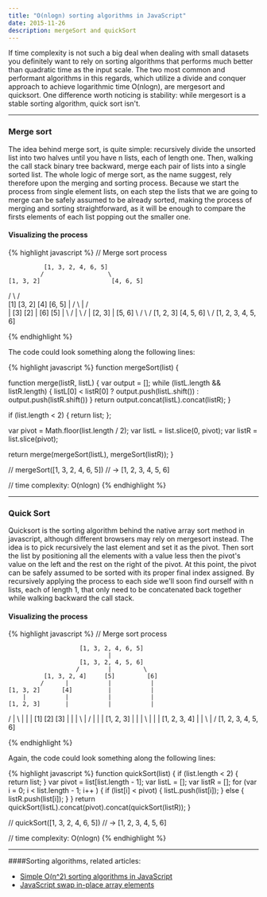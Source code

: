 ```yaml
---
title: "O(nlogn) sorting algorithms in JavaScript"
date: 2015-11-26
description: mergeSort and quickSort
---
```


If time complexity is not such a big deal when dealing with small datasets you definitely want to rely on sorting algorithms that performs much better than quadratic time as the input scale. The two most common and performant algorithms in this regards, which utilize a divide and conquer approach to achieve logarithmic time O(nlogn), are mergesort and quicksort. One difference worth noticing is stability: while mergesort is a stable sorting algorithm, quick sort isn't.

***

### Merge sort

The idea behind merge sort, is quite simple: recursively divide the unsorted list into two halves until you have n lists, each of length one. Then, walking the call stack binary tree backward, merge each pair of lists into a single sorted list. The whole logic of merge sort, as the name suggest, rely therefore upon the merging and sorting process. Because we start the process from single element lists, on each step the lists that we are going to merge can be safely assumed to be already sorted, making the process of merging and sorting  straightforward, as it will be enough to compare the firsts elements of each list popping out the smaller one.

#### Visualizing the process

{% highlight javascript %}
// Merge sort process

              [1, 3, 2, 4, 6, 5]
             /                  \
    [1, 3, 2]                    [4, 6, 5]
   /         \                  /         \
 [1]          [3, 2]         [4]           [6, 5]
   |          /     \         |           /     \
   |      [3]       [2]       |         [6]      [5]
   |         \     /          |           \     /
   |          [2, 3]          |            [5, 6]
    \         /                \          /
     [1, 2, 3]                   [4, 5, 6]
              \                 / 
               [1, 2, 3, 4, 5, 6] 

{% endhighlight %}

The code could look something along the following lines:

{% highlight javascript %}
function mergeSort(list) {
  
  function merge(listR, listL) {
    var output = [];
    while (listL.length && listR.length) {
      listL[0] < listR[0] ? output.push(listL.shift()) : output.push(listR.shift())
    }
    return output.concat(listL).concat(listR);
  }

  if (list.length < 2) {
    return list;
  };

  var pivot = Math.floor(list.length / 2);
  var listL = list.slice(0, pivot);
  var listR = list.slice(pivot);

  return merge(mergeSort(listL), mergeSort(listR));
}

// mergeSort([1, 3, 2, 4, 6, 5])
// -> [1, 2, 3, 4, 5, 6]

// time complexity: O(nlogn)
{% endhighlight %}

***

### Quick Sort

Quicksort is the sorting algorithm behind the native array sort method in javascript, although different browsers may rely on mergesort instead. The idea is to pick recursively the last element and set it as the pivot. Then sort the list by positioning all the elements with a value less then the pivot's value on the left and the rest on the right of the pivot. At this point, the pivot can be safely assumed to be sorted with its proper final index assigned. By recursively applying the process to each side we'll soon find ourself with n lists, each of length 1, that only need to be concatenated back together while walking backward the call stack.

#### Visualizing the process
{% highlight javascript %}
// Merge sort process

                        [1, 3, 2, 4, 6, 5]
                                |
                        [1, 3, 2, 4, 5, 6]
                       /        |         \
              [1, 3, 2, 4]     [5]         [6]
             /      |           |           |
    [1, 3, 2]      [4]          |           | 
        |           |           |           |
    [1, 2, 3]       |           |           |
   /    |    \      |           |           |
[1]    [2]    [3]   |           |           |
   \    |    /      |           |           |
    [1, 2, 3]       |           |           |
             \      |           |           | 
             [1, 2, 3, 4]       |           |
                         \      |          /
                         [1, 2, 3, 4, 5, 6]
              
{% endhighlight %}

Again, the code could look something along the following lines:

{% highlight javascript %}
function quickSort(list) {
  if (list.length < 2) {
    return list;
  }
  var pivot = list[list.length - 1];
  var listL = [];
  var listR = [];
  for (var i = 0; i < list.length - 1; i++ ) {
    if (list[i] < pivot) {
      listL.push(list[i]);
    } else {
      listR.push(list[i]);
    }
  }
  return quickSort(listL).concat(pivot).concat(quickSort(listR));
}

// quickSort([1, 3, 2, 4, 6, 5])
// -> [1, 2, 3, 4, 5, 6]

// time complexity: O(nlogn)
{% endhighlight %}

***

####Sorting algorithms, related articles:

- [Simple O(n^2) sorting algorithms in JavaScript](http://nick.balestra.ch/2015/quadratic-time-sorting-algorithms)
- [JavaScript swap in-place array elements](http://nick.balestra.ch/2015/swapping-array-elements-in-place/)
